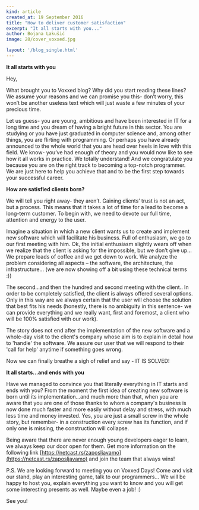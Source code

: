 ```yaml
---
kind: article
created_at: 19 September 2016
title: "How to deliver customer satisfaction"
excerpt: "It all starts with you..."
author: Bojana Lakušić
image: 28/cover_voxxed.jpg

layout: '/blog_single.html'
---
```


**It all starts with you**

Hey,  

What brought you to Voxxed blog? Why did you start reading these lines? We assume your reasons and we can promise you this- don’t worry, this won’t be another useless text which will just waste a few minutes of your precious time.   

Let us guess- you are young, ambitious and have been interested in IT for a long time and you dream of having a bright future in this sector. You are studying or you have just graduated in computer science and, among other things, you are flirting with programming. Or perhaps you have already announced to the whole world that you are head over heels in love with this field. We know- you’ve had enough of theory and you would now like to see how it all works in practice. We totally understand! And we congratulate you because you are on the right track to becoming a top-notch programmer. We are just here to help you achieve that and to be the first step towards your successful career. 

**How are satisfied clients born?** 

We will tell you right away- they aren’t. Gaining clients’ trust is not an act, but a process. This means that it takes a lot of time for a lead to become a long-term customer. To begin with, we need to devote our full time, attention and energy to the user.  

Imagine a situation in which a new client wants us to create and implement new software which will facilitate his business. Full of enthusiasm, we go to our first meeting with him. Ok, the initial enthusiasm slightly wears off when we realize that the client is asking for the impossible, but we don’t give up…  
We prepare loads of coffee and we get down to work. We analyze the problem considering all aspects – the software, the architecture, the infrastructure… (we are now showing off a bit using these technical terms :)) 

The second...and then the hundred and second meeting with the client.. In order to be completely satisfied, the client is always offered several options. Only in this way are we always certain that the user will choose the 
solution that best fits his needs (honestly, there is no ambiguity in this sentence- we can provide everything and we really want, first and foremost, a client who will be 100% satisfied with our work).  

The story does not end after the implementation of the new software and a whole-day visit to the client's company whose aim is to explain in detail how to 'handle' the software. We assure our user that we will respond to their 'call for help' anytime if something goes wrong.  

Now we can finally breathe a sigh of relief and say - IT IS SOLVED!

**It all starts...and ends with you**

Have we managed to convince you that literally everything in IT starts and ends with you?  From the moment the first idea of creating new software is born until its implementation...and much more than that, when you are aware that you are one of those thanks to whom a company's business is now done much faster and more easily without delay and stress, with much less time and money invested. Yes, you are just a small screw in the whole story, but remember- in a construction every screw has its function, and if only one is missing, the construction will collapse.

Being aware that there are never enough young developers eager to learn, we always keep our door open for them. Get more information on the following link [https://netcast.rs/zaposljavamo](https://netcast.rs/zaposljavamo) and join the team that always wins!

P.S. We are looking forward to meeting you on Voxxed Days! Come and visit our stand, play an interesting game, talk to our programmers... We will be happy to host you, explain everything you want to know and you will get some interesting presents as well. Maybe even a job! :) 

See you!

